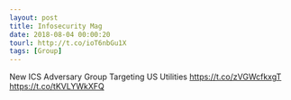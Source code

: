```yaml
---
layout: post
title: Infosecurity Mag
date: 2018-08-04 00:00:20
tourl: http://t.co/ioT6nbGu1X
tags: [Group]
---
```

New ICS Adversary Group Targeting US Utilities https://t.co/zVGWcfkxgT https://t.co/tKVLYWkXFQ
